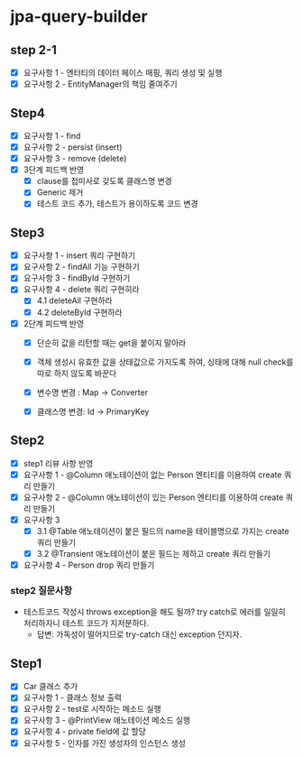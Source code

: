 # jpa-query-builder

## step 2-1 
- [x] 요구사항 1 - 엔터티의 데이터 페이스 매핑, 쿼리 생성 및 실행
- [x] 요구사항 2 - EntityManager의 책임 줄여주기
## Step4 
- [x] 요구사항 1 -  find
- [x] 요구사항 2 -  persist (insert)
- [x] 요구사항 3 -  remove (delete)
- [x] 3단계 피드백 반영
  - [x] clause를 접미사로 갖도록 클래스명 변경
  - [x] Generic 제거
  - [x] 테스트 코드 추가, 테스트가 용이하도록 코드 변경
## Step3
- [x] 요구사항 1 - insert 쿼리 구현하기
- [x] 요구사항 2 - findAll 기능 구현하기
- [x] 요구사항 3 - findById 구현하기
- [x] 요구사항 4 - delete 쿼리 구현히라
  - [x] 4.1 deleteAll 구현하라
  - [x] 4.2 deleteById 구현하라
- [x] 2단계 피드백 반영
  - [x] 단순히 값을 리턴할 때는 get을 붙이지 말아라
  - [x] 객체 생성시 유효한 값을 상태값으로 가지도록 하여, 싱태에 대해 null check를 따로 하지 않도록 바꾼다
  - [x] 변수명 변경 : Map -> Converter
  - [x] 클래스명 변경: Id -> PrimaryKey


## Step2
- [x] step1 리뷰 사항 반영
- [x] 요구사항 1 - @Column 애노테이션이 없는 Person 엔티티를 이용하여 create 쿼리 만들기
- [x] 요구사항 2 - @Column 애노테이션이 있는 Person 엔티티를 이용하여 create 쿼리 만들기
- [x] 요구사항 3 
  - [x] 3.1 @Table 애노테이션이 붙은 필드의 name을 테이블명으로 가지는 create 쿼리 만들기
  - [x] 3.2 @Transient 애노테이션이 붙은 필드는 제하고 create 쿼리 만들기
- [x] 요구사항 4 - Person drop 쿼리 만들기

### step2 질문사항
- 테스트코드 작성시 throws exception을 해도 될까? try catch로 에러를 일일히 처리하자니 테스트 코드가 지저분하다.
  - 답변: 가독성이 떨어지므로 try-catch 대신 exception 던지자.

## Step1
- [x] Car 클래스 추가
- [x] 요구사항 1 - 클래스 정보 출력
- [x] 요구사항 2 - test로 시작하는 메소드 실행
- [x] 요구사항 3 - @PrintView 애노테이션 메소드 실행
- [x] 요구사항 4 - private field에 값 할당
- [x] 요구사항 5 - 인자를 가진 생성자의 인스턴스 생성
